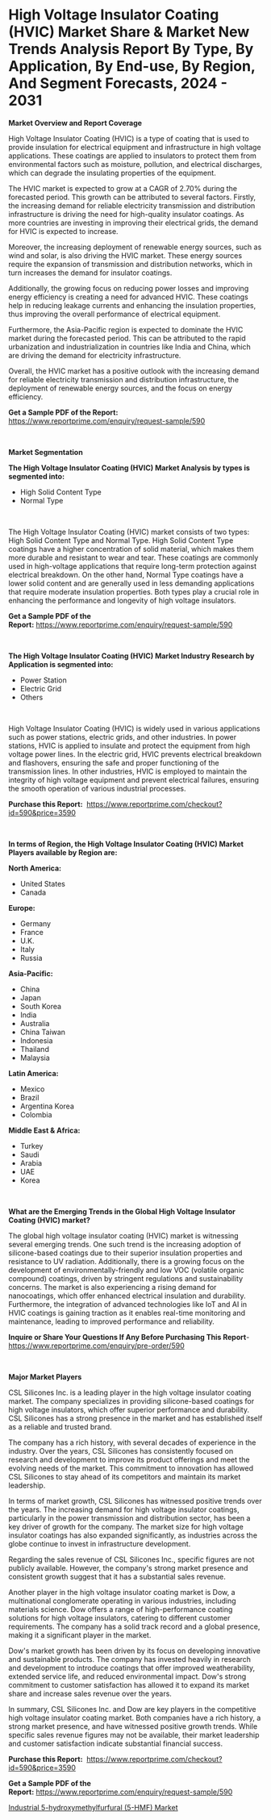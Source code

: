 <p><h1>High Voltage Insulator Coating (HVIC) Market Share & Market New Trends Analysis Report By Type, By Application, By End-use, By Region, And Segment Forecasts, 2024 - 2031</h1></p><p><strong>Market Overview and Report Coverage</strong></p>
<p><p>High Voltage Insulator Coating (HVIC) is a type of coating that is used to provide insulation for electrical equipment and infrastructure in high voltage applications. These coatings are applied to insulators to protect them from environmental factors such as moisture, pollution, and electrical discharges, which can degrade the insulating properties of the equipment.</p><p>The HVIC market is expected to grow at a CAGR of 2.70% during the forecasted period. This growth can be attributed to several factors. Firstly, the increasing demand for reliable electricity transmission and distribution infrastructure is driving the need for high-quality insulator coatings. As more countries are investing in improving their electrical grids, the demand for HVIC is expected to increase.</p><p>Moreover, the increasing deployment of renewable energy sources, such as wind and solar, is also driving the HVIC market. These energy sources require the expansion of transmission and distribution networks, which in turn increases the demand for insulator coatings.</p><p>Additionally, the growing focus on reducing power losses and improving energy efficiency is creating a need for advanced HVIC. These coatings help in reducing leakage currents and enhancing the insulation properties, thus improving the overall performance of electrical equipment.</p><p>Furthermore, the Asia-Pacific region is expected to dominate the HVIC market during the forecasted period. This can be attributed to the rapid urbanization and industrialization in countries like India and China, which are driving the demand for electricity infrastructure.</p><p>Overall, the HVIC market has a positive outlook with the increasing demand for reliable electricity transmission and distribution infrastructure, the deployment of renewable energy sources, and the focus on energy efficiency.</p></p>
<p><strong>Get a Sample PDF of the Report:</strong> <a href="https://www.reportprime.com/enquiry/request-sample/590">https://www.reportprime.com/enquiry/request-sample/590</a></p>
<p>&nbsp;</p>
<p><strong>Market Segmentation</strong></p>
<p><strong>The High Voltage Insulator Coating (HVIC) Market Analysis by types is segmented into:</strong></p>
<p><ul><li>High Solid Content Type</li><li>Normal Type</li></ul></p>
<p>&nbsp;</p>
<p><p>The High Voltage Insulator Coating (HVIC) market consists of two types: High Solid Content Type and Normal Type. High Solid Content Type coatings have a higher concentration of solid material, which makes them more durable and resistant to wear and tear. These coatings are commonly used in high-voltage applications that require long-term protection against electrical breakdown. On the other hand, Normal Type coatings have a lower solid content and are generally used in less demanding applications that require moderate insulation properties. Both types play a crucial role in enhancing the performance and longevity of high voltage insulators.</p></p>
<p><strong>Get a Sample PDF of the Report:</strong>&nbsp;<a href="https://www.reportprime.com/enquiry/request-sample/590">https://www.reportprime.com/enquiry/request-sample/590</a></p>
<p>&nbsp;</p>
<p><strong>The High Voltage Insulator Coating (HVIC) Market Industry Research by Application is segmented into:</strong></p>
<p><ul><li>Power Station</li><li>Electric Grid</li><li>Others</li></ul></p>
<p>&nbsp;</p>
<p><p>High Voltage Insulator Coating (HVIC) is widely used in various applications such as power stations, electric grids, and other industries. In power stations, HVIC is applied to insulate and protect the equipment from high voltage power lines. In the electric grid, HVIC prevents electrical breakdown and flashovers, ensuring the safe and proper functioning of the transmission lines. In other industries, HVIC is employed to maintain the integrity of high voltage equipment and prevent electrical failures, ensuring the smooth operation of various industrial processes.</p></p>
<p><strong>Purchase this Report:</strong>&nbsp; <a href="https://www.reportprime.com/checkout?id=590&price=3590">https://www.reportprime.com/checkout?id=590&price=3590</a></p>
<p>&nbsp;</p>
<p><strong>In terms of Region, the High Voltage Insulator Coating (HVIC) Market Players available by Region are:</strong></p>
<p>
    <p> <strong> North America: </strong>
        <ul>
            <li>United States</li>
            <li>Canada</li>
        </ul>
        </p> 
    <p> <strong> Europe: </strong>
        <ul>
            <li>Germany</li>
            <li>France</li>
            <li>U.K.</li>
            <li>Italy</li>
            <li>Russia</li>
        </ul>
        </p> 
    <p> <strong> Asia-Pacific: </strong>
        <ul>
            <li>China</li>
            <li>Japan</li>
            <li>South Korea</li>
            <li>India</li>
            <li>Australia</li>
            <li>China Taiwan</li>
            <li>Indonesia</li>
            <li>Thailand</li>
            <li>Malaysia</li>
        </ul>
        </p> 
    <p> <strong> Latin America: </strong>
        <ul>
            <li>Mexico</li>
            <li>Brazil</li>
            <li>Argentina Korea</li>
            <li>Colombia</li>
        </ul>
        </p> 
    <p> <strong> Middle East & Africa: </strong>
        <ul>
            <li>Turkey</li>
            <li>Saudi</li>
            <li>Arabia</li>
            <li>UAE</li>
            <li>Korea</li>
        </ul>
    </p>
    </p>
<p>&nbsp;</p>
<p><strong>What are the Emerging Trends in the Global High Voltage Insulator Coating (HVIC) market?</strong></p>
<p><p>The global high voltage insulator coating (HVIC) market is witnessing several emerging trends. One such trend is the increasing adoption of silicone-based coatings due to their superior insulation properties and resistance to UV radiation. Additionally, there is a growing focus on the development of environmentally-friendly and low VOC (volatile organic compound) coatings, driven by stringent regulations and sustainability concerns. The market is also experiencing a rising demand for nanocoatings, which offer enhanced electrical insulation and durability. Furthermore, the integration of advanced technologies like IoT and AI in HVIC coatings is gaining traction as it enables real-time monitoring and maintenance, leading to improved performance and reliability.</p></p>
<p><strong>Inquire or Share Your Questions If Any Before Purchasing This Report</strong>- <a href="https://www.reportprime.com/enquiry/pre-order/590">https://www.reportprime.com/enquiry/pre-order/590</a></p>
<p>&nbsp;</p>
<p><strong>Major Market Players</strong></p>
<p><p>CSL Silicones Inc. is a leading player in the high voltage insulator coating market. The company specializes in providing silicone-based coatings for high voltage insulators, which offer superior performance and durability. CSL Silicones has a strong presence in the market and has established itself as a reliable and trusted brand.</p><p>The company has a rich history, with several decades of experience in the industry. Over the years, CSL Silicones has consistently focused on research and development to improve its product offerings and meet the evolving needs of the market. This commitment to innovation has allowed CSL Silicones to stay ahead of its competitors and maintain its market leadership.</p><p>In terms of market growth, CSL Silicones has witnessed positive trends over the years. The increasing demand for high voltage insulator coatings, particularly in the power transmission and distribution sector, has been a key driver of growth for the company. The market size for high voltage insulator coatings has also expanded significantly, as industries across the globe continue to invest in infrastructure development.</p><p>Regarding the sales revenue of CSL Silicones Inc., specific figures are not publicly available. However, the company's strong market presence and consistent growth suggest that it has a substantial sales revenue.</p><p>Another player in the high voltage insulator coating market is Dow, a multinational conglomerate operating in various industries, including materials science. Dow offers a range of high-performance coating solutions for high voltage insulators, catering to different customer requirements. The company has a solid track record and a global presence, making it a significant player in the market.</p><p>Dow's market growth has been driven by its focus on developing innovative and sustainable products. The company has invested heavily in research and development to introduce coatings that offer improved weatherability, extended service life, and reduced environmental impact. Dow's strong commitment to customer satisfaction has allowed it to expand its market share and increase sales revenue over the years.</p><p>In summary, CSL Silicones Inc. and Dow are key players in the competitive high voltage insulator coating market. Both companies have a rich history, a strong market presence, and have witnessed positive growth trends. While specific sales revenue figures may not be available, their market leadership and customer satisfaction indicate substantial financial success.</p></p>
<p><strong>Purchase this Report:</strong>&nbsp;&nbsp;<a href="https://www.reportprime.com/checkout?id=590&price=3590">https://www.reportprime.com/checkout?id=590&price=3590</a></p>
<p></p>
<p><strong>Get a Sample PDF of the Report:</strong>&nbsp;<a href="https://www.reportprime.com/enquiry/request-sample/590">https://www.reportprime.com/enquiry/request-sample/590</a></p>
<p><p><a href="https://github.com/RickHolmes3/Market-Research-Report-List-2/blob/main/industrial-5-hydroxymethylfurfural-5-hmf-market.md">Industrial 5-hydroxymethylfurfural (5-HMF) Market</a></p></p>